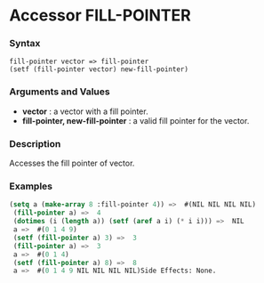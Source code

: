 <!-- Generated on 05/10/2020 by https://github.com/anto2oo/clhs-evolved -->

# Accessor FILL-POINTER

### Syntax
`fill-pointer vector => fill-pointer`  
`(setf (fill-pointer vector) new-fill-pointer)`  


### Arguments and Values
- **vector** : a vector with a fill pointer.   
- **fill-pointer, new-fill-pointer** : a valid fill pointer for the vector.   


### Description
Accesses the fill pointer of vector.



### Examples
```lisp 
(setq a (make-array 8 :fill-pointer 4)) =>  #(NIL NIL NIL NIL)
 (fill-pointer a) =>  4
 (dotimes (i (length a)) (setf (aref a i) (* i i))) =>  NIL
 a =>  #(0 1 4 9)
 (setf (fill-pointer a) 3) =>  3
 (fill-pointer a) =>  3
 a =>  #(0 1 4)
 (setf (fill-pointer a) 8) =>  8
 a =>  #(0 1 4 9 NIL NIL NIL NIL)Side Effects: None.
```
